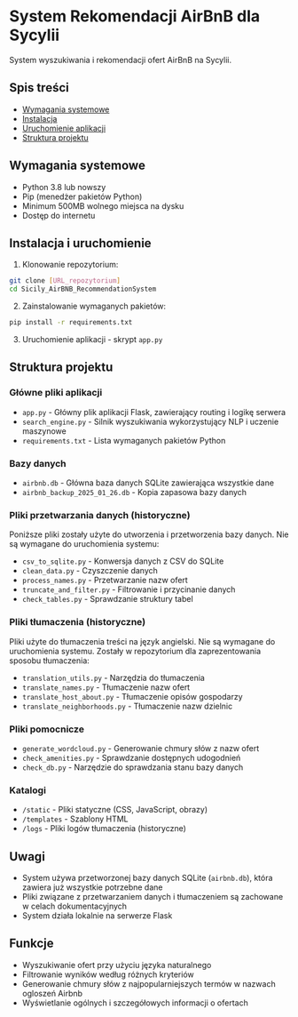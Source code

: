 # System Rekomendacji AirBnB dla Sycylii

System wyszukiwania i rekomendacji ofert AirBnB na Sycylii.

## Spis treści
- [Wymagania systemowe](#wymagania-systemowe)
- [Instalacja](#instalacja)
- [Uruchomienie aplikacji](#uruchomienie-aplikacji)
- [Struktura projektu](#struktura-projektu)

## Wymagania systemowe
- Python 3.8 lub nowszy
- Pip (menedżer pakietów Python)
- Minimum 500MB wolnego miejsca na dysku
- Dostęp do internetu 

## Instalacja i uruchomienie

1. Klonowanie repozytorium:
```bash
git clone [URL_repozytorium]
cd Sicily_AirBNB_RecommendationSystem
```

2. Zainstalowanie wymaganych pakietów:
```bash
pip install -r requirements.txt
```

3. Uruchomienie aplikacji - skrypt `app.py`

## Struktura projektu

### Główne pliki aplikacji
- `app.py` - Główny plik aplikacji Flask, zawierający routing i logikę serwera
- `search_engine.py` - Silnik wyszukiwania wykorzystujący NLP i uczenie maszynowe
- `requirements.txt` - Lista wymaganych pakietów Python

### Bazy danych
- `airbnb.db` - Główna baza danych SQLite zawierająca wszystkie dane
- `airbnb_backup_2025_01_26.db` - Kopia zapasowa bazy danych

### Pliki przetwarzania danych (historyczne)
Poniższe pliki zostały użyte do utworzenia i przetworzenia bazy danych. Nie są wymagane do uruchomienia systemu:

- `csv_to_sqlite.py` - Konwersja danych z CSV do SQLite
- `clean_data.py` - Czyszczenie danych
- `process_names.py` - Przetwarzanie nazw ofert
- `truncate_and_filter.py` - Filtrowanie i przycinanie danych
- `check_tables.py` - Sprawdzanie struktury tabel

### Pliki tłumaczenia (historyczne)
Pliki użyte do tłumaczenia treści na język angielski. Nie są wymagane do uruchomienia systemu. Zostały w repozytorium dla zaprezentowania sposobu tłumaczenia:
- `translation_utils.py` - Narzędzia do tłumaczenia
- `translate_names.py` - Tłumaczenie nazw ofert
- `translate_host_about.py` - Tłumaczenie opisów gospodarzy
- `translate_neighborhoods.py` - Tłumaczenie nazw dzielnic

### Pliki pomocnicze
- `generate_wordcloud.py` - Generowanie chmury słów z nazw ofert
- `check_amenities.py` - Sprawdzanie dostępnych udogodnień
- `check_db.py` - Narzędzie do sprawdzania stanu bazy danych

### Katalogi
- `/static` - Pliki statyczne (CSS, JavaScript, obrazy)
- `/templates` - Szablony HTML
- `/logs` - Pliki logów tłumaczenia (historyczne)

## Uwagi
- System używa przetworzonej bazy danych SQLite (`airbnb.db`), która zawiera już wszystkie potrzebne dane
- Pliki związane z przetwarzaniem danych i tłumaczeniem są zachowane w celach dokumentacyjnych
- System działa lokalnie na serwerze Flask

## Funkcje
- Wyszukiwanie ofert przy użyciu języka naturalnego
- Filtrowanie wyników według różnych kryteriów
- Generowanie chmury słów z najpopularniejszych termów w nazwach ogloszeń Airbnb
- Wyświetlanie ogólnych i szczegółowych informacji o ofertach